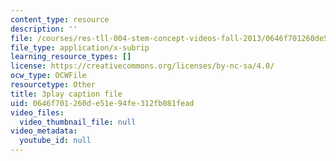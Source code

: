```yaml
---
content_type: resource
description: ''
file: /courses/res-tll-004-stem-concept-videos-fall-2013/0646f701260de51e94fe312fb081fead_ND89SWpkWgw.srt
file_type: application/x-subrip
learning_resource_types: []
license: https://creativecommons.org/licenses/by-nc-sa/4.0/
ocw_type: OCWFile
resourcetype: Other
title: 3play caption file
uid: 0646f701-260d-e51e-94fe-312fb081fead
video_files:
  video_thumbnail_file: null
video_metadata:
  youtube_id: null
---
```

